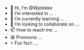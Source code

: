 - 👋 Hi, I’m @Wjelekke
- 👀 I’m interested in ...
- 🌱 I’m currently learning ...
- 💞️ I’m looking to collaborate on ...
- 📫 How to reach me ...
- 😄 Pronouns: ...
- ⚡ Fun fact: ...

<!---
Wjelekke/Wjelekke is a ✨ special ✨ repository because its `README.md` (this file) appears on your GitHub profile.
You can click the Preview link to take a look at your changes.
--->
